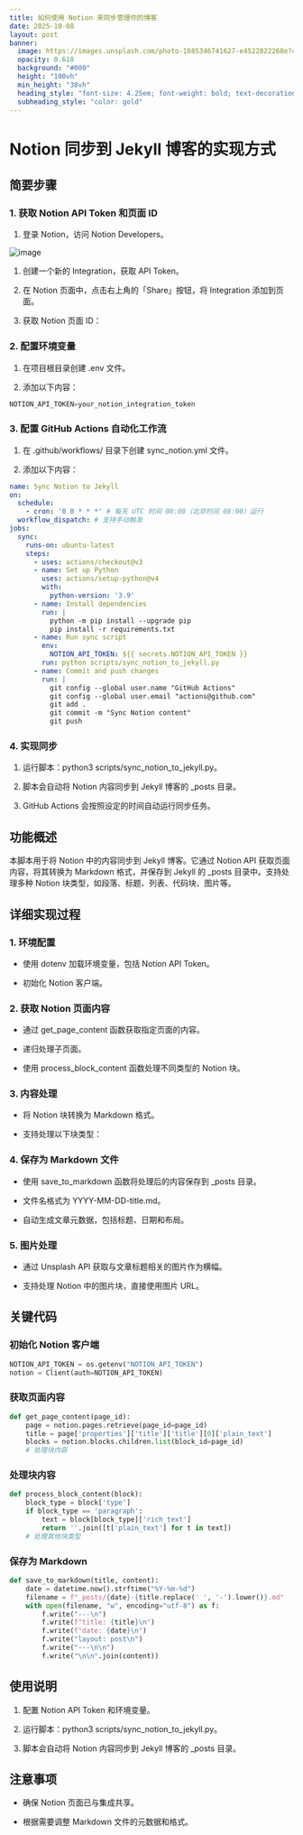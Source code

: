 ```yaml
---
title: 如何使用 Notion 来同步管理你的博客
date: 2025-10-08
layout: post
banner:
  image: https://images.unsplash.com/photo-1685346741627-e4522822268e?crop=entropy&cs=tinysrgb&fit=max&fm=jpg&ixid=M3w2OTIwMzJ8MHwxfHJhbmRvbXx8fHx8fHx8fDE3NTk5MTg5MDJ8&ixlib=rb-4.1.0&q=80&w=1080
  opacity: 0.618
  background: "#000"
  height: "100vh"
  min_height: "38vh"
  heading_style: "font-size: 4.25em; font-weight: bold; text-decoration: underline"
  subheading_style: "color: gold"
---
```


# Notion 同步到 Jekyll 博客的实现方式

## 简要步骤

### 1. 获取 Notion API Token 和页面 ID

1. 登录 Notion，访问 Notion Developers。

![image](https://prod-files-secure.s3.us-west-2.amazonaws.com/a7a0cc5a-89b9-4cda-8686-1fba0ca52f40/d19c1afe-dea5-4312-9333-786b0ba83054/image.png?X-Amz-Algorithm=AWS4-HMAC-SHA256&X-Amz-Content-Sha256=UNSIGNED-PAYLOAD&X-Amz-Credential=ASIAZI2LB466SS7YIVAC%2F20251008%2Fus-west-2%2Fs3%2Faws4_request&X-Amz-Date=20251008T102142Z&X-Amz-Expires=3600&X-Amz-Security-Token=IQoJb3JpZ2luX2VjECEaCXVzLXdlc3QtMiJIMEYCIQDnoHJi%2BpiqC%2Bq8pgZkxVjzT%2B3mFC59VpqAk%2FJkr9q0wQIhANjkvrVYrWY8SDjgJpJFPKMkhK7oQmwSIfP9Sv%2FgW22HKogECLr%2F%2F%2F%2F%2F%2F%2F%2F%2F%2FwEQABoMNjM3NDIzMTgzODA1IgxAS%2FSA8MJqDd6bMXcq3ANr%2Bmkzi31RdxIjVhTZEzxj6Uk3lJzfu2IM73CVHH8ltic95YrSnel3Cfgx0pGBQNyMrsHD%2BSHzFNvYGOiQYxZ9SRWFboIpgMlj6MgH3Xvz46NJNENGDct0qErlMEK8DKTdQTnuETyOe56h7pRBbhDOx9VQ6zD9UzIzXtNw1I15HQUzdOCz2qgmzB1YjSBtgdFq5Gg5Om1w69nOUR7FxD9li14wMNyI2Fth5FisC6Rep8qg3bRV56wxWGf5v0a%2FBfVfBJi4iFyd9jfIBVJM4PknVy%2FYtX6IFYWp9BBvkA9pufZBHmS%2B0Q3sry87fEBFQ3RoyiKSxemtOgbGUXo6avpP1SNWx41iOm7OId0FUQ9SPu0WpATzKPgY%2BQ3oszcHpiBzna9idcxT8dzqWYJNMHsvOWSF1V7Pk%2BsZLlwgrQc9PMX1CZ%2FJdaG09YWuDoY031SslkaYETFvICeXsCKwgq3R5lReKktsJaAvYN3B5ALB8qS6lfm32UMTwzS3XVpOCxK%2Fk1rHZ%2B5ut95cgT6fuyZyp3yxdZqM1Br4LtAKJ3eXr6%2FDmACuiFSOxXIEmgN6600AFuTe4TiK1G1HzpwuWQMuyqRCQwW%2FcUhdS4yYVPdbiVKwp2eBKV1r6BeiVDCH15jHBjqkARa66Pe48qQ248d4tozvgD1lMfnAw75erPhF1tcN946rwRghJ6pOpu20o5vvQ%2B3juz3e5Af5nURNA5Iet%2FtumVc6IcP2%2Ft3op0sOXGONUO0h4%2BG0YKFWc9QWZPU8vbsY7zfjvc74A9W7T%2F4Yz9slA9vmzdTB8wwWHHEZBwQtZmlN%2BZzxfJgJu8d5mVjRudhMk8gJJyfDBQ1M1jmzYz5P7REK1fg%2F&X-Amz-Signature=4d98400f7825235c0e21d21fd2a9abece3020db84697a1c1f2732798f5725b52&X-Amz-SignedHeaders=host&x-amz-checksum-mode=ENABLED&x-id=GetObject)

1. 创建一个新的 Integration，获取 API Token。

1. 在 Notion 页面中，点击右上角的「Share」按钮，将 Integration 添加到页面。

1. 获取 Notion 页面 ID：


### 2. 配置环境变量

1. 在项目根目录创建 .env 文件。

1. 添加以下内容：

```javascript
NOTION_API_TOKEN=your_notion_integration_token
```

### 3. 配置 GitHub Actions 自动化工作流

1. 在 .github/workflows/ 目录下创建 sync_notion.yml 文件。

1. 添加以下内容：

```yaml
name: Sync Notion to Jekyll
on:
  schedule:
    - cron: '0 0 * * *' # 每天 UTC 时间 00:00（北京时间 08:00）运行
  workflow_dispatch: # 支持手动触发
jobs:
  sync:
    runs-on: ubuntu-latest
    steps:
      - uses: actions/checkout@v3
      - name: Set up Python
        uses: actions/setup-python@v4
        with:
          python-version: '3.9'
      - name: Install dependencies
        run: |
          python -m pip install --upgrade pip
          pip install -r requirements.txt
      - name: Run sync script
        env:
          NOTION_API_TOKEN: ${{ secrets.NOTION_API_TOKEN }}
        run: python scripts/sync_notion_to_jekyll.py
      - name: Commit and push changes
        run: |
          git config --global user.name "GitHub Actions"
          git config --global user.email "actions@github.com"
          git add .
          git commit -m "Sync Notion content"
          git push
```

### 4. 实现同步

1. 运行脚本：python3 scripts/sync_notion_to_jekyll.py。

1. 脚本会自动将 Notion 内容同步到 Jekyll 博客的 _posts 目录。

1. GitHub Actions 会按照设定的时间自动运行同步任务。

## 功能概述

本脚本用于将 Notion 中的内容同步到 Jekyll 博客。它通过 Notion API 获取页面内容，将其转换为 Markdown 格式，并保存到 Jekyll 的 _posts 目录中。支持处理多种 Notion 块类型，如段落、标题、列表、代码块、图片等。

## 详细实现过程

### 1. 环境配置

- 使用 dotenv 加载环境变量，包括 Notion API Token。

- 初始化 Notion 客户端。

### 2. 获取 Notion 页面内容

- 通过 get_page_content 函数获取指定页面的内容。

- 递归处理子页面。

- 使用 process_block_content 函数处理不同类型的 Notion 块。

### 3. 内容处理

- 将 Notion 块转换为 Markdown 格式。

- 支持处理以下块类型：


### 4. 保存为 Markdown 文件

- 使用 save_to_markdown 函数将处理后的内容保存到 _posts 目录。

- 文件名格式为 YYYY-MM-DD-title.md。

- 自动生成文章元数据，包括标题、日期和布局。

### 5. 图片处理

- 通过 Unsplash API 获取与文章标题相关的图片作为横幅。

- 支持处理 Notion 中的图片块，直接使用图片 URL。

## 关键代码

### 初始化 Notion 客户端

```python
NOTION_API_TOKEN = os.getenv("NOTION_API_TOKEN")
notion = Client(auth=NOTION_API_TOKEN)
```

### 获取页面内容

```python
def get_page_content(page_id):
    page = notion.pages.retrieve(page_id=page_id)
    title = page['properties']['title']['title'][0]['plain_text']
    blocks = notion.blocks.children.list(block_id=page_id)
    # 处理块内容
```

### 处理块内容

```python
def process_block_content(block):
    block_type = block['type']
    if block_type == 'paragraph':
        text = block[block_type]['rich_text']
        return ''.join([t['plain_text'] for t in text])
    # 处理其他块类型
```

### 保存为 Markdown

```python
def save_to_markdown(title, content):
    date = datetime.now().strftime("%Y-%m-%d")
    filename = f"_posts/{date}-{title.replace(' ', '-').lower()}.md"
    with open(filename, "w", encoding="utf-8") as f:
        f.write("---\n")
        f.write(f"title: {title}\n")
        f.write(f"date: {date}\n")
        f.write("layout: post\n")
        f.write("---\n\n")
        f.write("\n\n".join(content))
```

## 使用说明

1. 配置 Notion API Token 和环境变量。

1. 运行脚本：python3 scripts/sync_notion_to_jekyll.py。

1. 脚本会自动将 Notion 内容同步到 Jekyll 博客的 _posts 目录。

## 注意事项

- 确保 Notion 页面已与集成共享。

- 根据需要调整 Markdown 文件的元数据和格式。